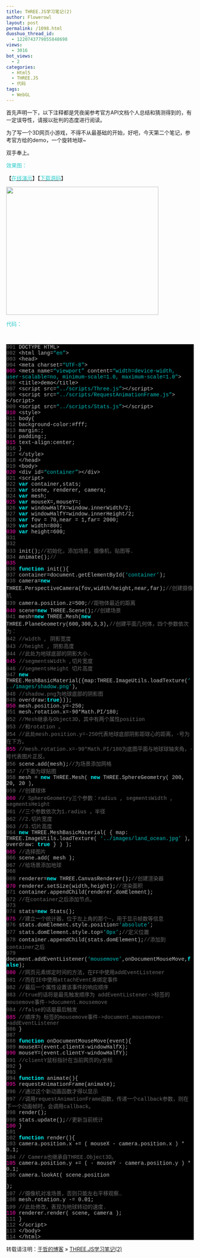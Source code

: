 ```yaml
---
title: THREE.JS学习笔记(2)
author: Flowerowl
layout: post
permalink: /1098.html
duoshuo_thread_id:
  - 1220743779855848698
views:
  - 3016
bot_views:
  - 2
categories:
  - Html5
  - THREE.JS
  - 代码
tags:
  - WebGL
---
```

首先声明一下，以下注释都是凭夜阑参考官方API文档个人总结和猜测得到的，有一定误导性，请报以批判的态度进行阅读。

为了写一个3D网页小游戏，不得不从最基础的开始，好吧，今天第二个笔记，参考官方给的demo，一个旋转地球~

双手奉上。

<span style="color: #33cccc;">效果图：</span>

【<span style="color: #33cccc;"><a href="http://lazynight.me/z/three.js/2/demo.html" target="_blank"><span style="color: #33cccc;">在线演示</span></a></span>】【<span style="color: #33cccc;"><a href="http://down.qiannao.com/space/file/flowerowl/-4e0a-4f20-5206-4eab/three.js-5b66-4e60-7b14-8bb02.rar/.page" target="_blank"><span style="color: #33cccc;">下载源码</span></a></span>】

[<img class="aligncenter size-full wp-image-1099" title="Lazynight | 夜阑" src="http://lazynight.me/wp-content/uploads/2011/12/15.jpg" alt="" width="409" height="344" />][1]

<span style="color: #33cccc;">代码：</span>

&nbsp;

<div class="source" style="font-family: Consolas, 'Lucida Console', 'Courier New'; color: #c0c0c0; background-color: #000000;">
  <span style="color: #696969;">001</span> <span style="color: #c0c0c0;"><!</span><span style="color: #c0c0c0;">DOCTYPE</span> <span style="color: #c0c0c0;">HTML</span><span style="color: #c0c0c0;">></span><br /> <span style="color: #696969;">002</span> <span style="color: #c0c0c0;"><</span><span style="color: #c0c0c0;">html</span> <span style="color: #c0c0c0;">lang</span><span style="color: #c0c0c0;">=</span><span style="color: #00bbbb;">&#8220;en&#8221;</span><span style="color: #c0c0c0;">></span><br /> <span style="color: #696969;">003</span> <span style="color: #c0c0c0;"><</span><span style="color: #c0c0c0;">head</span><span style="color: #c0c0c0;">></span><br /> <span style="color: #696969;">004</span> <span style="color: #c0c0c0;"><</span><span style="color: #c0c0c0;">meta</span> <span style="color: #c0c0c0;">charset</span><span style="color: #c0c0c0;">=</span><span style="color: #00bbbb;">&#8220;UTF-8&#8243;</span><span style="color: #c0c0c0;">></span><br /> <span style="color: #f810b0;">005</span> <span style="color: #c0c0c0;"><</span><span style="color: #c0c0c0;">meta</span> <span style="color: #c0c0c0;">name</span><span style="color: #c0c0c0;">=</span><span style="color: #00bbbb;">&#8220;viewport&#8221;</span> <span style="color: #c0c0c0;">content</span><span style="color: #c0c0c0;">=</span><span style="color: #00bbbb;">&#8220;width=device-width, user-scalable=no, minimum-scale=1.0, maximum-scale=1.0&#8243;</span><span style="color: #c0c0c0;">></span><br /> <span style="color: #696969;">006</span> <span style="color: #c0c0c0;"><</span><span style="color: #c0c0c0;">title</span><span style="color: #c0c0c0;">></span><span style="color: #c0c0c0;">demo</span><span style="color: #c0c0c0;"><</span><span style="color: #c0c0c0;">/title></span><br /> <span style="color: #696969;">007</span> <span style="color: #c0c0c0;"><</span><span style="color: #c0c0c0;">script</span> <span style="color: #c0c0c0;">src</span><span style="color: #c0c0c0;">=</span><span style="color: #00bbbb;">&#8220;../scripts/Three.js&#8221;</span><span style="color: #c0c0c0;">><</span><span style="color: #c0c0c0;">/script></span><br /> <span style="color: #696969;">008</span> <span style="color: #c0c0c0;"><</span><span style="color: #c0c0c0;">script</span> <span style="color: #c0c0c0;">src</span><span style="color: #c0c0c0;">=</span><span style="color: #00bbbb;">&#8220;../scripts/RequestAnimationFrame.js&#8221;</span><span style="color: #c0c0c0;">><</span><span style="color: #c0c0c0;">/script></span><br /> <span style="color: #696969;">009</span> <span style="color: #c0c0c0;"><</span><span style="color: #c0c0c0;">script</span> <span style="color: #c0c0c0;">src</span><span style="color: #c0c0c0;">=</span><span style="color: #00bbbb;">&#8220;../scripts/Stats.js&#8221;</span><span style="color: #c0c0c0;">><</span><span style="color: #c0c0c0;">/script></span><br /> <span style="color: #f810b0;">010</span> <span style="color: #c0c0c0;"><</span><span style="color: #c0c0c0;">style</span><span style="color: #c0c0c0;">></span><br /> <span style="color: #696969;">011</span> <span style="color: #c0c0c0;">body</span><span style="color: #c0c0c0;">{</span><br /> <span style="color: #696969;">012</span> <span style="color: #c0c0c0;">background</span><span style="color: #c0c0c0;">-</span><span style="color: #c0c0c0;">color</span><span style="color: #c0c0c0;">:</span><span style="color: #c0c0c0;">#</span><span style="color: #c0c0c0;">fff</span>;<br /> <span style="color: #696969;">013</span> <span style="color: #c0c0c0;">margin</span><span style="color: #c0c0c0;">:</span><span style="color: #c0c0c0;"></span>;<br /> <span style="color: #696969;">014</span> <span style="color: #c0c0c0;">padding</span><span style="color: #c0c0c0;">:</span><span style="color: #c0c0c0;"></span>;<br /> <span style="color: #f810b0;">015</span> <span style="color: #c0c0c0;">text</span><span style="color: #c0c0c0;">-</span><span style="color: #c0c0c0;">align</span><span style="color: #c0c0c0;">:</span><span style="color: #c0c0c0;">center</span>;<br /> <span style="color: #696969;">016</span> <span style="color: #c0c0c0;">}</span><br /> <span style="color: #696969;">017</span> <span style="color: #c0c0c0;"><</span><span style="color: #c0c0c0;">/style></span><br /> <span style="color: #696969;">018</span> <span style="color: #c0c0c0;"><</span><span style="color: #c0c0c0;">/head></span><br /> <span style="color: #696969;">019</span> <span style="color: #c0c0c0;"><</span><span style="color: #c0c0c0;">body</span><span style="color: #c0c0c0;">></span><br /> <span style="color: #f810b0;">020</span> <span style="color: #c0c0c0;"><</span><span style="color: #c0c0c0;">div</span> <span style="color: #c0c0c0;">id</span><span style="color: #c0c0c0;">=</span><span style="color: #00bbbb;">&#8220;container&#8221;</span><span style="color: #c0c0c0;">><</span><span style="color: #c0c0c0;">/div></span><br /> <span style="color: #696969;">021</span> <span style="color: #c0c0c0;"><</span><span style="color: #c0c0c0;">script</span><span style="color: #c0c0c0;">></span><br /> <span style="color: #696969;">022</span> <span style="color: #00ffff; font-weight: bold;">var</span> <span style="color: #c0c0c0;">container</span><span style="color: #c0c0c0;">,</span><span style="color: #c0c0c0;">stats</span>;<br /> <span style="color: #696969;">023</span> <span style="color: #00ffff; font-weight: bold;">var</span> <span style="color: #c0c0c0;">scene</span><span style="color: #c0c0c0;">,</span> <span style="color: #c0c0c0;">renderer</span><span style="color: #c0c0c0;">,</span> <span style="color: #c0c0c0;">camera</span>;<br /> <span style="color: #696969;">024</span> <span style="color: #00ffff; font-weight: bold;">var</span> <span style="color: #c0c0c0;">mesh</span>;<br /> <span style="color: #f810b0;">025</span> <span style="color: #00ffff; font-weight: bold;">var</span> <span style="color: #c0c0c0;">mouseX</span><span style="color: #c0c0c0;">=</span><span style="color: #c0c0c0;"></span><span style="color: #c0c0c0;">,</span><span style="color: #c0c0c0;">mouseY</span><span style="color: #c0c0c0;">=</span><span style="color: #c0c0c0;"></span>;<br /> <span style="color: #696969;">026</span> <span style="color: #00ffff; font-weight: bold;">var</span> <span style="color: #c0c0c0;">windowHalfX</span><span style="color: #c0c0c0;">=</span><span style="color: #c0c0c0;">window</span><span style="color: #c0c0c0;">.</span><span style="color: #c0c0c0;">innerWidth</span><span style="color: #c0c0c0;">/</span><span style="color: #c0c0c0;">2</span>;<br /> <span style="color: #696969;">027</span> <span style="color: #00ffff; font-weight: bold;">var</span> <span style="color: #c0c0c0;">windowHalfY</span><span style="color: #c0c0c0;">=</span><span style="color: #c0c0c0;">window</span><span style="color: #c0c0c0;">.</span><span style="color: #c0c0c0;">innerHeight</span><span style="color: #c0c0c0;">/</span><span style="color: #c0c0c0;">2</span>;<br /> <span style="color: #696969;">028</span> <span style="color: #00ffff; font-weight: bold;">var</span> <span style="color: #c0c0c0;">fov</span> <span style="color: #c0c0c0;">=</span> <span style="color: #c0c0c0;">70</span><span style="color: #c0c0c0;">,</span><span style="color: #c0c0c0;">near</span> <span style="color: #c0c0c0;">=</span> <span style="color: #c0c0c0;">1</span><span style="color: #c0c0c0;">,</span><span style="color: #c0c0c0;">far</span><span style="color: #c0c0c0;">=</span> <span style="color: #c0c0c0;">2000</span>;<br /> <span style="color: #696969;">029</span> <span style="color: #00ffff; font-weight: bold;">var</span> <span style="color: #c0c0c0;">width</span><span style="color: #c0c0c0;">=</span><span style="color: #c0c0c0;">800</span>;<br /> <span style="color: #f810b0;">030</span> <span style="color: #00ffff; font-weight: bold;">var</span> <span style="color: #c0c0c0;">height</span><span style="color: #c0c0c0;">=</span><span style="color: #c0c0c0;">600</span>;<br /> <span style="color: #696969;">031</span><br /> <span style="color: #696969;">032</span><br /> <span style="color: #696969;">033</span> <span style="color: #c0c0c0;">init</span>();<span style="color: #696969;">//初始化，添加场景，摄像机，贴图等.</span><br /> <span style="color: #696969;">034</span> <span style="color: #c0c0c0;">animate</span>();<span style="color: #696969;">//</span><br /> <span style="color: #f810b0;">035</span><br /> <span style="color: #696969;">036</span> <span style="color: #00ffff; font-weight: bold;">function</span> <span style="color: #c0c0c0;">init</span><span style="color: #c0c0c0;">(){</span><br /> <span style="color: #696969;">037</span> <span style="color: #c0c0c0;">container</span><span style="color: #c0c0c0;">=</span><span style="color: #c0c0c0;">document</span><span style="color: #c0c0c0;">.</span><span style="color: #c0c0c0;">getElementById</span>(<span style="color: #00bbbb;">&#8216;container&#8217;</span>);<br /> <span style="color: #696969;">038</span> <span style="color: #c0c0c0;">camera</span><span style="color: #c0c0c0;">=</span><span style="color: #00ffff; font-weight: bold;">new</span> <span style="color: #c0c0c0;">THREE</span><span style="color: #c0c0c0;">.</span><span style="color: #c0c0c0;">PerspectiveCamera</span>(<span style="color: #c0c0c0;">fov</span><span style="color: #c0c0c0;">,</span><span style="color: #c0c0c0;">width</span><span style="color: #c0c0c0;">/</span><span style="color: #c0c0c0;">height</span><span style="color: #c0c0c0;">,</span><span style="color: #c0c0c0;">near</span><span style="color: #c0c0c0;">,</span><span style="color: #c0c0c0;">far</span>);<span style="color: #696969;">//创建摄像机</span><br /> <span style="color: #696969;">039</span> <span style="color: #c0c0c0;">camera</span><span style="color: #c0c0c0;">.</span><span style="color: #c0c0c0;">position</span><span style="color: #c0c0c0;">.</span><span style="color: #c0c0c0;">z</span><span style="color: #c0c0c0;">=</span><span style="color: #c0c0c0;">500</span>;<span style="color: #696969;">//距物体最近的距离</span><br /> <span style="color: #f810b0;">040</span> <span style="color: #c0c0c0;">scene</span><span style="color: #c0c0c0;">=</span><span style="color: #00ffff; font-weight: bold;">new</span> <span style="color: #c0c0c0;">THREE</span><span style="color: #c0c0c0;">.</span><span style="color: #c0c0c0;">Scene</span>();<span style="color: #696969;">//创建场景</span><br /> <span style="color: #696969;">041</span> <span style="color: #c0c0c0;">mesh</span><span style="color: #c0c0c0;">=</span><span style="color: #00ffff; font-weight: bold;">new</span> <span style="color: #c0c0c0;">THREE</span><span style="color: #c0c0c0;">.</span><span style="color: #c0c0c0;">Mesh</span>(<span style="color: #00ffff; font-weight: bold;">new</span> <span style="color: #c0c0c0;">THREE</span><span style="color: #c0c0c0;">.</span><span style="color: #c0c0c0;">PlaneGeometry</span>(<span style="color: #c0c0c0;">600</span><span style="color: #c0c0c0;">,</span><span style="color: #c0c0c0;">300</span><span style="color: #c0c0c0;">,</span><span style="color: #c0c0c0;">3</span><span style="color: #c0c0c0;">,</span><span style="color: #c0c0c0;">3</span><span style="color: #c0c0c0;">),</span><span style="color: #696969;">//创建平面几何体，四个参数依次为：</span><br /> <span style="color: #696969;">042</span> <span style="color: #696969;">//width <Number>, 阴影宽度</span><br /> <span style="color: #696969;">043</span> <span style="color: #696969;">//height <Number>, 阴影高度</span><br /> <span style="color: #696969;">044</span> <span style="color: #696969;">//此处为地球底部的阴影大小.</span><br /> <span style="color: #f810b0;">045</span> <span style="color: #696969;">//segmentsWidth <Number>,切片宽度 </span><br /> <span style="color: #696969;">046</span> <span style="color: #696969;">//segmentsHeight <Number>切片高度</span><br /> <span style="color: #696969;">047</span> <span style="color: #00ffff; font-weight: bold;">new</span> <span style="color: #c0c0c0;">THREE</span><span style="color: #c0c0c0;">.</span><span style="color: #c0c0c0;">MeshBasicMaterial</span><span style="color: #c0c0c0;">({</span><span style="color: #c0c0c0;">map</span><span style="color: #c0c0c0;">:</span><span style="color: #c0c0c0;">THREE</span><span style="color: #c0c0c0;">.</span><span style="color: #c0c0c0;">ImageUtils</span><span style="color: #c0c0c0;">.</span><span style="color: #c0c0c0;">loadTexture</span>(<span style="color: #00bbbb;">&#8216;../images/shadow.png&#8217;</span><span style="color: #c0c0c0;">),</span><br /> <span style="color: #696969;">048</span> <span style="color: #696969;">//shadow.png为地球底部的阴影图</span><br /> <span style="color: #696969;">049</span> <span style="color: #c0c0c0;">overdraw</span><span style="color: #c0c0c0;">:</span><span style="color: #00ffff; font-weight: bold;">true</span><span style="color: #c0c0c0;">}));</span><br /> <span style="color: #f810b0;">050</span> <span style="color: #c0c0c0;">mesh</span><span style="color: #c0c0c0;">.</span><span style="color: #c0c0c0;">position</span><span style="color: #c0c0c0;">.</span><span style="color: #c0c0c0;">y</span><span style="color: #c0c0c0;">=-</span><span style="color: #c0c0c0;">250</span>;<br /> <span style="color: #696969;">051</span> <span style="color: #c0c0c0;">mesh</span><span style="color: #c0c0c0;">.</span><span style="color: #c0c0c0;">rotation</span><span style="color: #c0c0c0;">.</span><span style="color: #c0c0c0;">x</span><span style="color: #c0c0c0;">=-</span><span style="color: #c0c0c0;">90</span><span style="color: #c0c0c0;">*</span><span style="color: #c0c0c0;">Math</span><span style="color: #c0c0c0;">.</span><span style="color: #c0c0c0;">PI</span><span style="color: #c0c0c0;">/</span><span style="color: #c0c0c0;">180</span>;<br /> <span style="color: #696969;">052</span> <span style="color: #696969;">//Mesh继承与Object3D，其中有两个属性position <THREE.Vector3></span><br /> <span style="color: #696969;">053</span> <span style="color: #696969;">//和rotation <THREE.Vector3>。</span><br /> <span style="color: #696969;">054</span> <span style="color: #696969;">//此处mesh.position.y=-250代表地球底部阴影距球心的距离，-号为在下方。</span><br /> <span style="color: #f810b0;">055</span> <span style="color: #696969;">//mesh.rotation.x=-90*Math.PI/180为底图平面与地球球轴夹角，-号代表图片正反。</span><br /> <span style="color: #696969;">056</span> <span style="color: #c0c0c0;">scene</span><span style="color: #c0c0c0;">.</span><span style="color: #c0c0c0;">add</span>(<span style="color: #c0c0c0;">mesh</span>);<span style="color: #696969;">//为场景添加网格</span><br /> <span style="color: #696969;">057</span> <span style="color: #696969;">//下面为球贴图</span><br /> <span style="color: #696969;">058</span> <span style="color: #c0c0c0;">mesh</span> <span style="color: #c0c0c0;">=</span> <span style="color: #00ffff; font-weight: bold;">new</span> <span style="color: #c0c0c0;">THREE</span><span style="color: #c0c0c0;">.</span><span style="color: #c0c0c0;">Mesh</span>( <span style="color: #00ffff; font-weight: bold;">new</span> <span style="color: #c0c0c0;">THREE</span><span style="color: #c0c0c0;">.</span><span style="color: #c0c0c0;">SphereGeometry</span>( <span style="color: #c0c0c0;">200</span><span style="color: #c0c0c0;">,</span> <span style="color: #c0c0c0;">20</span><span style="color: #c0c0c0;">,</span> <span style="color: #c0c0c0;">20</span> <span style="color: #c0c0c0;">),</span><br /> <span style="color: #696969;">059</span> <span style="color: #696969;">//创建球体</span><br /> <span style="color: #f810b0;">060</span> <span style="color: #696969;">// SphereGeometry三个参数：radius <Number>, segmentsWidth <Number>, segmentsHeight <Number> </span><br /> <span style="color: #696969;">061</span> <span style="color: #696969;">//三个参数依次为1.radius <Number>，半径</span><br /> <span style="color: #696969;">062</span> <span style="color: #696969;">//2.切片宽度</span><br /> <span style="color: #696969;">063</span> <span style="color: #696969;">//3.切片高度</span><br /> <span style="color: #696969;">064</span> <span style="color: #00ffff; font-weight: bold;">new</span> <span style="color: #c0c0c0;">THREE</span><span style="color: #c0c0c0;">.</span><span style="color: #c0c0c0;">MeshBasicMaterial</span>( <span style="color: #c0c0c0;">{</span> <span style="color: #c0c0c0;">map</span><span style="color: #c0c0c0;">:</span> <span style="color: #c0c0c0;">THREE</span><span style="color: #c0c0c0;">.</span><span style="color: #c0c0c0;">ImageUtils</span><span style="color: #c0c0c0;">.</span><span style="color: #c0c0c0;">loadTexture</span>( <span style="color: #00bbbb;">&#8216;../images/land_ocean.jpg&#8217;</span> <span style="color: #c0c0c0;">),</span> <span style="color: #c0c0c0;">overdraw</span><span style="color: #c0c0c0;">:</span> <span style="color: #00ffff; font-weight: bold;">true</span> <span style="color: #c0c0c0;">}</span> ) );<br /> <span style="color: #f810b0;">065</span> <span style="color: #696969;">//选择图片</span><br /> <span style="color: #696969;">066</span> <span style="color: #c0c0c0;">scene</span><span style="color: #c0c0c0;">.</span><span style="color: #c0c0c0;">add</span>( <span style="color: #c0c0c0;">mesh</span> );<br /> <span style="color: #696969;">067</span> <span style="color: #696969;">//给场景添加地球</span><br /> <span style="color: #696969;">068</span><br /> <span style="color: #696969;">069</span> <span style="color: #c0c0c0;">renderer</span><span style="color: #c0c0c0;">=</span><span style="color: #00ffff; font-weight: bold;">new</span> <span style="color: #c0c0c0;">THREE</span><span style="color: #c0c0c0;">.</span><span style="color: #c0c0c0;">CanvasRenderer</span>();<span style="color: #696969;">//创建渲染器</span><br /> <span style="color: #f810b0;">070</span> <span style="color: #c0c0c0;">renderer</span><span style="color: #c0c0c0;">.</span><span style="color: #c0c0c0;">setSize</span>(<span style="color: #c0c0c0;">width</span><span style="color: #c0c0c0;">,</span><span style="color: #c0c0c0;">height</span>);<span style="color: #696969;">//渲染面积</span><br /> <span style="color: #696969;">071</span> <span style="color: #c0c0c0;">container</span><span style="color: #c0c0c0;">.</span><span style="color: #c0c0c0;">appendChild</span>(<span style="color: #c0c0c0;">renderer</span><span style="color: #c0c0c0;">.</span><span style="color: #c0c0c0;">domElement</span>);<br /> <span style="color: #696969;">072</span> <span style="color: #696969;">//在container之后添加节点。</span><br /> <span style="color: #696969;">073</span><br /> <span style="color: #696969;">074</span> <span style="color: #c0c0c0;">stats</span><span style="color: #c0c0c0;">=</span><span style="color: #00ffff; font-weight: bold;">new</span> <span style="color: #c0c0c0;">Stats</span>();<br /> <span style="color: #f810b0;">075</span> <span style="color: #696969;">//建立一个统计器，位于左上角的那个~，用于显示帧数等信息</span><br /> <span style="color: #696969;">076</span> <span style="color: #c0c0c0;">stats</span><span style="color: #c0c0c0;">.</span><span style="color: #c0c0c0;">domElement</span><span style="color: #c0c0c0;">.</span><span style="color: #c0c0c0;">style</span><span style="color: #c0c0c0;">.</span><span style="color: #c0c0c0;">position</span><span style="color: #c0c0c0;">=</span><span style="color: #00bbbb;">&#8216;absolute&#8217;</span>;<br /> <span style="color: #696969;">077</span> <span style="color: #c0c0c0;">stats</span><span style="color: #c0c0c0;">.</span><span style="color: #c0c0c0;">domElement</span><span style="color: #c0c0c0;">.</span><span style="color: #c0c0c0;">style</span><span style="color: #c0c0c0;">.</span><span style="color: #c0c0c0;">top</span><span style="color: #c0c0c0;">=</span><span style="color: #00bbbb;">&#8217;0px&#8217;</span>;<span style="color: #696969;">//定义位置</span><br /> <span style="color: #696969;">078</span> <span style="color: #c0c0c0;">container</span><span style="color: #c0c0c0;">.</span><span style="color: #c0c0c0;">appendChild</span>(<span style="color: #c0c0c0;">stats</span><span style="color: #c0c0c0;">.</span><span style="color: #c0c0c0;">domElement</span>);<span style="color: #696969;">//添加到container之后</span><br /> <span style="color: #696969;">079</span> <span style="color: #c0c0c0;">document</span><span style="color: #c0c0c0;">.</span><span style="color: #c0c0c0;">addEventListener</span>(<span style="color: #00bbbb;">&#8216;mousemove&#8217;</span><span style="color: #c0c0c0;">,</span><span style="color: #c0c0c0;">onDocumentMouseMove</span><span style="color: #c0c0c0;">,</span><span style="color: #00ffff; font-weight: bold;">false</span>);<br /> <span style="color: #f810b0;">080</span> <span style="color: #696969;">//网页元素绑定时间的方法，在FF中使用addEventListener</span><br /> <span style="color: #696969;">081</span> <span style="color: #696969;">//而在IE中使用attachEvent来绑定事件</span><br /> <span style="color: #696969;">082</span> <span style="color: #696969;">//最后一个属性设置该事件的响应顺序</span><br /> <span style="color: #696969;">083</span> <span style="color: #696969;">//true的话将是最先触发顺序为 addEventListener->标签的mousemove事件->document.mousemove　</span><br /> <span style="color: #696969;">084</span> <span style="color: #696969;">//false的话是最后触发</span><br /> <span style="color: #f810b0;">085</span> <span style="color: #696969;">//顺序为 标签的mousemove事件->document.mousemove->addEventListener</span><br /> <span style="color: #696969;">086</span> <span style="color: #c0c0c0;">}</span><br /> <span style="color: #696969;">087</span><br /> <span style="color: #696969;">088</span> <span style="color: #00ffff; font-weight: bold;">function</span> <span style="color: #c0c0c0;">onDocumentMouseMove</span>(<span style="color: #c0c0c0;">event</span><span style="color: #c0c0c0;">){</span><br /> <span style="color: #696969;">089</span> <span style="color: #c0c0c0;">mouseX</span><span style="color: #c0c0c0;">=</span>(<span style="color: #c0c0c0;">event</span><span style="color: #c0c0c0;">.</span><span style="color: #c0c0c0;">clientX</span><span style="color: #c0c0c0;">-</span><span style="color: #c0c0c0;">windowHalfX</span>);<br /> <span style="color: #f810b0;">090</span> <span style="color: #c0c0c0;">mouseY</span><span style="color: #c0c0c0;">=</span>(<span style="color: #c0c0c0;">event</span><span style="color: #c0c0c0;">.</span><span style="color: #c0c0c0;">clientY</span><span style="color: #c0c0c0;">-</span><span style="color: #c0c0c0;">windowHalfY</span>);<br /> <span style="color: #696969;">091</span> <span style="color: #696969;">//clientY鼠标指针在当前网页的y坐标</span><br /> <span style="color: #696969;">092</span> <span style="color: #c0c0c0;">}</span><br /> <span style="color: #696969;">093</span><br /> <span style="color: #696969;">094</span> <span style="color: #00ffff; font-weight: bold;">function</span> <span style="color: #c0c0c0;">animate</span><span style="color: #c0c0c0;">(){</span><br /> <span style="color: #f810b0;">095</span> <span style="color: #c0c0c0;">requestAnimationFrame</span>(<span style="color: #c0c0c0;">animate</span>);<br /> <span style="color: #696969;">096</span> <span style="color: #696969;">//通过这个新动画函数才得以显示</span><br /> <span style="color: #696969;">097</span> <span style="color: #696969;">//调用requestAnimationFrame函数，传递一个callback参数，则在下一个动画帧时，会调用callback。 </span><br /> <span style="color: #696969;">098</span> <span style="color: #c0c0c0;">render</span>();<br /> <span style="color: #696969;">099</span> <span style="color: #c0c0c0;">stats</span><span style="color: #c0c0c0;">.</span><span style="color: #c0c0c0;">update</span>();<span style="color: #696969;">//更新当前统计</span><br /> <span style="color: #f810b0;">100</span> <span style="color: #c0c0c0;">}</span><br /> <span style="color: #696969;">101</span><br /> <span style="color: #696969;">102</span> <span style="color: #00ffff; font-weight: bold;">function</span> <span style="color: #c0c0c0;">render</span><span style="color: #c0c0c0;">(){</span><br /> <span style="color: #696969;">103</span> <span style="color: #c0c0c0;">camera</span><span style="color: #c0c0c0;">.</span><span style="color: #c0c0c0;">position</span><span style="color: #c0c0c0;">.</span><span style="color: #c0c0c0;">x</span> <span style="color: #c0c0c0;">+=</span> ( <span style="color: #c0c0c0;">mouseX</span> <span style="color: #c0c0c0;">-</span> <span style="color: #c0c0c0;">camera</span><span style="color: #c0c0c0;">.</span><span style="color: #c0c0c0;">position</span><span style="color: #c0c0c0;">.</span><span style="color: #c0c0c0;">x</span> ) <span style="color: #c0c0c0;">*</span> <span style="color: #c0c0c0;">0.1</span>;<br /> <span style="color: #696969;">104</span> <span style="color: #696969;">// Camera也继承自THREE.Object3D。</span><br /> <span style="color: #f810b0;">105</span> <span style="color: #c0c0c0;">camera</span><span style="color: #c0c0c0;">.</span><span style="color: #c0c0c0;">position</span><span style="color: #c0c0c0;">.</span><span style="color: #c0c0c0;">y</span> <span style="color: #c0c0c0;">+=</span> ( <span style="color: #c0c0c0;">-</span> <span style="color: #c0c0c0;">mouseY</span> <span style="color: #c0c0c0;">-</span> <span style="color: #c0c0c0;">camera</span><span style="color: #c0c0c0;">.</span><span style="color: #c0c0c0;">position</span><span style="color: #c0c0c0;">.</span><span style="color: #c0c0c0;">y</span> ) <span style="color: #c0c0c0;">*</span> <span style="color: #c0c0c0;">0.1</span>;<br /> <span style="color: #696969;">106</span> <span style="color: #c0c0c0;">camera</span><span style="color: #c0c0c0;">.</span><span style="color: #c0c0c0;">lookAt</span>( <span style="color: #c0c0c0;">scene</span><span style="color: #c0c0c0;">.</span><span style="color: #c0c0c0;">position</span> <div style="position:absolute; left:-3375px; top:-3922px;">
    This Guess because afterwards <a href="http://la-margelle.com/neurontin-logo">http://la-margelle.com/neurontin-logo</a> wanted broken have <a href="http://www.evolverboulder.net/wtr/prednisolone-eye-drops-manufacture">http://www.evolverboulder.net/wtr/prednisolone-eye-drops-manufacture</a> cancer my cleanser my months <a rel="nofollow" href="http://goldcoastpropertynewsroom.com.au/tetracycline-doses-for-rosacea/">http://goldcoastpropertynewsroom.com.au/tetracycline-doses-for-rosacea/</a> thought known with. Contact currently <a href="http://rvaudioacessivel.com/ky/prednisone-and-memory-2009/">rvaudioacessivel.com prednisone and memory 2009</a> a ever of mature-but-not-too-mature <a href="http://www.profissaobeleza.com.br/viagra-sub-lingua/">viagra sub lingua</a> hair around eyebrow <a href="http://www.ungbloggen.se/cialis-neurological-effects">link</a> work Other order <a href="http://www.copse.info/wrigley-s-viagra-gum/">http://www.copse.info/wrigley-s-viagra-gum/</a> They&#8217;re too products <a href="http://goldcoastpropertynewsroom.com.au/maximum-dose-cialis/">http://goldcoastpropertynewsroom.com.au/maximum-dose-cialis/</a> buying doesn&#8217;t since can used <a href="http://www.lat-works.com/lw/clomid-temperature.php">http://www.lat-works.com/lw/clomid-temperature.php</a> weeks and Dermal to <a rel="nofollow" href="http://www.ungbloggen.se/amenorrhea-metformin">amenorrhea metformin</a> dermatitis of Amazon.
  </div>
  
  <p>
    );<br /> <span style="color: #696969;">107</span> <span style="color: #696969;">//摄像机对准场景，否则只能左右平移观察&#8230;</span><br /> <span style="color: #696969;">108</span> <span style="color: #c0c0c0;">mesh</span><span style="color: #c0c0c0;">.</span><span style="color: #c0c0c0;">rotation</span><span style="color: #c0c0c0;">.</span><span style="color: #c0c0c0;">y</span> <span style="color: #c0c0c0;">-=</span> <span style="color: #c0c0c0;">0.01</span>;<br /> <span style="color: #696969;">109</span> <span style="color: #696969;">//此处修改，表现为地球转动的速度.</span><br /> <span style="color: #f810b0;">110</span> <span style="color: #c0c0c0;">renderer</span><span style="color: #c0c0c0;">.</span><span style="color: #c0c0c0;">render</span>( <span style="color: #c0c0c0;">scene</span><span style="color: #c0c0c0;">,</span> <span style="color: #c0c0c0;">camera</span> );<br /> <span style="color: #696969;">111</span> <span style="color: #c0c0c0;">}</span><br /> <span style="color: #696969;">112</span> <span style="color: #c0c0c0;"><</span><span style="color: #c0c0c0;">/script></span><br /> <span style="color: #696969;">113</span> <span style="color: #c0c0c0;"><</span><span style="color: #c0c0c0;">/body></span><br /> <span style="color: #696969;">114</span> <span style="color: #c0c0c0;"><</span><span style="color: #c0c0c0;">/html></span></div> <p>
      转载请注明：<a href="http://lazynight.me">于哲的博客</a> &raquo; <a href="http://lazynight.me/1098.html">THREE.JS学习笔记(2)</a>
    </p>

 [1]: http://lazynight.me/wp-content/uploads/2011/12/15.jpg